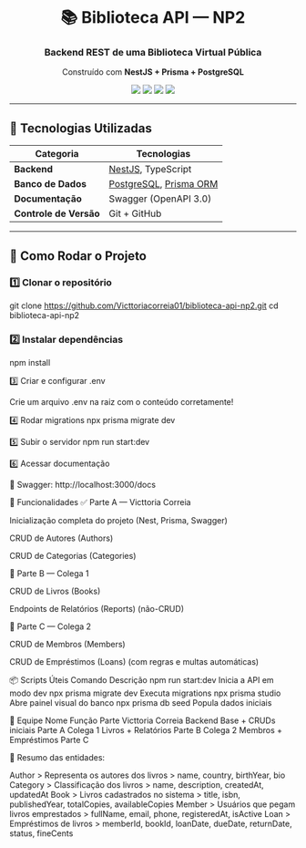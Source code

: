 <div align="center">

# 📚 Biblioteca API — NP2  
### Backend REST de uma Biblioteca Virtual Pública  
Construído com **NestJS + Prisma + PostgreSQL**

<img src="https://img.shields.io/badge/NestJS-v11-red?style=for-the-badge" />
<img src="https://img.shields.io/badge/Prisma-v6-blue?style=for-the-badge" />
<img src="https://img.shields.io/badge/PostgreSQL-16+-blue?style=for-the-badge" />
<img src="https://img.shields.io/badge/Status-Em%20Desenvolvimento-success?style=for-the-badge" />

</div>

---

## 🧰 Tecnologias Utilizadas

| Categoria | Tecnologias |
|------------|--------------|
| **Backend** | [NestJS](https://nestjs.com/), TypeScript |
| **Banco de Dados** | [PostgreSQL](https://www.postgresql.org/), [Prisma ORM](https://www.prisma.io/) |
| **Documentação** | Swagger (OpenAPI 3.0) |
| **Controle de Versão** | Git + GitHub |

---

## 🚀 Como Rodar o Projeto

### 1️⃣ Clonar o repositório

git clone https://github.com/Victtoriacorreia01/biblioteca-api-np2.git
cd biblioteca-api-np2

### 2️⃣ Instalar dependências
npm install

3️⃣ Criar e configurar .env

Crie um arquivo .env na raiz com o conteúdo corretamente!

4️⃣ Rodar migrations
npx prisma migrate dev

5️⃣ Subir o servidor
npm run start:dev

6️⃣ Acessar documentação

📘 Swagger: http://localhost:3000/docs

🧩 Funcionalidades
✅ Parte A — Victtoria Correia

Inicialização completa do projeto (Nest, Prisma, Swagger)

CRUD de Autores (Authors)

CRUD de Categorias (Categories)

🧠 Parte B — Colega 1

CRUD de Livros (Books)

Endpoints de Relatórios (Reports) (não-CRUD)

👤 Parte C — Colega 2

CRUD de Membros (Members)

CRUD de Empréstimos (Loans) (com regras e multas automáticas)


📦 Scripts Úteis
Comando	Descrição
npm run start:dev	Inicia a API em modo dev
npx prisma migrate dev	Executa migrations
npx prisma studio	Abre painel visual do banco
npx prisma db seed	Popula dados iniciais


👥 Equipe
Nome	Função	Parte
Victtoria Correia	Backend Base + CRUDs iniciais	Parte A
Colega 1	Livros + Relatórios	Parte B
Colega 2	Membros + Empréstimos	Parte C


🧱 Resumo das entidades:


Author >	Representa os autores dos livros >	name, country, birthYear, bio
Category > 	Classificação dos livros >	name, description, createdAt, updatedAt
Book	> Livros cadastrados no sistema >	title, isbn, publishedYear, totalCopies, availableCopies
Member > Usuários que pegam livros emprestados >	fullName, email, phone, registeredAt, isActive
Loan >	Empréstimos de livros >	memberId, bookId, loanDate, dueDate, returnDate, status, fineCents
